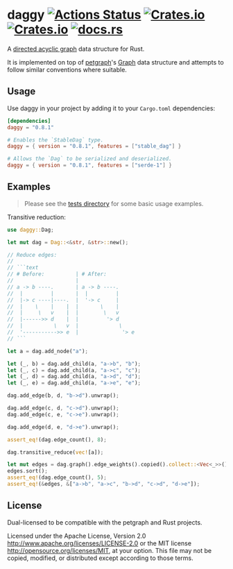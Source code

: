 # daggy [![Actions Status](https://github.com/mitchmindtree/daggy/workflows/daggy/badge.svg)](https://github.com/mitchmindtree/daggy/actions) [![Crates.io](https://img.shields.io/crates/v/daggy.svg)](https://crates.io/crates/daggy) [![Crates.io](https://img.shields.io/crates/l/daggy.svg)](https://github.com/mitchmindtree/daggy/blob/master/LICENSE-MIT) [![docs.rs](https://docs.rs/daggy/badge.svg)](https://docs.rs/daggy/)


A [directed acyclic graph](https://en.wikipedia.org/wiki/Directed_acyclic_graph) data structure for Rust.

It is implemented on top of [petgraph](https://github.com/petgraph/petgraph)'s [Graph](https://docs.rs/petgraph/latest/petgraph/graph/struct.Graph.html) data structure and attempts to follow similar conventions where suitable.


## Usage

Use daggy in your project by adding it to your `Cargo.toml` dependencies:

```toml
[dependencies]
daggy = "0.8.1"

# Enables the `StableDag` type.
daggy = { version = "0.8.1", features = ["stable_dag"] }

# Allows the `Dag` to be serialized and deserialized.
daggy = { version = "0.8.1", features = ["serde-1"] }
```

## Examples

> Please see the [tests directory](https://github.com/mitchmindtree/daggy/tree/master/tests) for some basic usage examples.

Transitive reduction:

```rust
use daggy::Dag;

let mut dag = Dag::<&str, &str>::new();

// Reduce edges:
//
// ```text
// # Before:          | # After:
//                    |
// a -> b ----.       | a -> b ----.
//  |         |       |  |         |
//  |-> c ----|----.  |  '-> c     |
//  |    \    |    |  |       \    |
//  |     \   v    |  |        \   v
//  |------>> d    |  |         '> d
//  |          \   v  |             \
//  '----------->> e  |              '> e
// ```

let a = dag.add_node("a");

let (_, b) = dag.add_child(a, "a->b", "b");
let (_, c) = dag.add_child(a, "a->c", "c");
let (_, d) = dag.add_child(a, "a->d", "d");
let (_, e) = dag.add_child(a, "a->e", "e");

dag.add_edge(b, d, "b->d").unwrap();

dag.add_edge(c, d, "c->d").unwrap();
dag.add_edge(c, e, "c->e").unwrap();

dag.add_edge(d, e, "d->e").unwrap();

assert_eq!(dag.edge_count(), 8);

dag.transitive_reduce(vec![a]);

let mut edges = dag.graph().edge_weights().copied().collect::<Vec<_>>();
edges.sort();
assert_eq!(dag.edge_count(), 5);
assert_eq!(&edges, &["a->b", "a->c", "b->d", "c->d", "d->e"]);
```


## License

Dual-licensed to be compatible with the petgraph and Rust projects.

Licensed under the Apache License, Version 2.0 http://www.apache.org/licenses/LICENSE-2.0 or the MIT license http://opensource.org/licenses/MIT, at your option. This file may not be copied, modified, or distributed except according to those terms.
